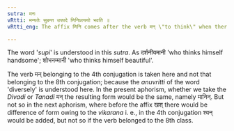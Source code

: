 ```yaml
---
sutra: मनः
vRtti: मन्यतेः सुबन्त उपपदे णिनिप्रत्ययो भवति ॥
vRtti_eng: The affix णिनि comes after the verb मन् \"to think\" when there is a word with a case-affix in composition with it.

---
```

The word '_supi_' is understood in this _sutra_. As दर्शनीयमानी 'who thinks himself handsome'; शोभनम्मानी 'who thinks himself beautiful'.

The verb मन् belonging to the 4th conjugation is taken here and not that belonging to the 8th conjugation; because the _anuvritti_ of the word 'diversely' is understood here. In the present aphorism, whether we take the _Divadi_ or _Tanadi_ मन् the resulting form would be the same, namely मानिन्. But not so in the next aphorism, where before the affix खश् there would be difference of form owing to the _vikarana_ i. e., in the 4th conjugation श्यन् would be added, but not so if the verb belonged to the 8th class.